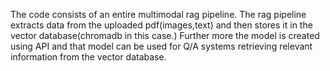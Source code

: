 The code consists of an entire multimodal rag pipeline. The rag pipeline extracts data from the uploaded pdf(images,text) and then stores it in the vector database(chromadb in this case.)
Further more the model is created using API and that model can be used for Q/A systems retrieving relevant information from the vector database.
